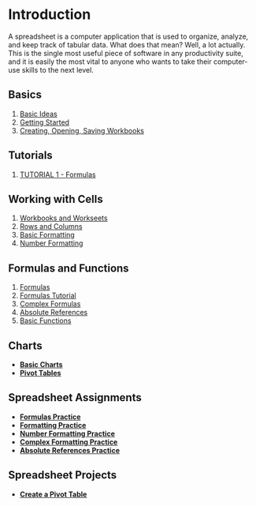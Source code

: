 # Introduction

A spreadsheet is a computer application that is used to organize, analyze, and keep track of tabular data. What does that mean? Well, a lot actually. This is the single most useful piece of software in any productivity suite, and it is easily the most vital to anyone who wants to take their computer-use skills to the next level.
## Basics

1. [Basic Ideas](http://itech.erickuha.com/spreadsheets/basics/)
1. [Getting Started](http://itech.erickuha.com/spreadsheets/getting-started/)
1. [Creating, Opening, Saving Workbooks](http://itech.erickuha.com/spreadsheets/creating-opening-workbooks/)

## Tutorials

1. [TUTORIAL 1 - Formulas](formulas_tutorial.md)

## Working with Cells
1. [Workbooks and Workseets](http://itech.erickuha.com/spreadsheets/workbooks-and-worksheets/)
1. [Rows and Columns](http://itech.erickuha.com/spreadsheets/rows-and-columns/)
1. [Basic Formatting](http://itech.erickuha.com/spreadsheets/basic-formatting/)
1. [Number Formatting](http://itech.erickuha.com/spreadsheets/number-formats/)

## Formulas and Functions
1. [Formulas](http://itech.erickuha.com/spreadsheets/formulas/)
2. [Formulas Tutorial](formulas_tutorial.md)
1. [Complex Formulas](http://itech.erickuha.com/spreadsheets/complex-formulas/)
1. [Absolute References](http://itech.erickuha.com/spreadsheets/more-on-absolute-references/)
1. [Basic Functions](http://itech.erickuha.com/spreadsheets/basic-functions/)

## Charts
<ul>
<li><a href="http://itech.erickuha.com/spreadsheets/basic-charts/"><strong>Basic Charts</strong></a></li>
<li><a href="http://itech.erickuha.com/spreadsheets/pivot-tables/"><strong>Pivot Tables</strong></a>
</ul>

## Spreadsheet Assignments
<ul>
<li><a href="http://itech.erickuha.com/spreadsheets/formulas-practice/"><strong>Formulas Practice</strong></a></li>
<li><a href="http://itech.erickuha.com/spreadsheets/formatting-practice/"><strong>Formatting Practice</strong></a></li>
<li><a href="http://itech.erickuha.com/spreadsheets/number-formatting-practice/"><strong>Number Formatting Practice</strong></a></li>
<li><a href="http://itech.erickuha.com/spreadsheets/complex-formatting-practice/"><strong>Complex Formatting Practice</strong></a></li>
<li><a href="http://itech.erickuha.com/spreadsheets/absolute-references-practice/"><strong>Absolute References Practice</strong></a></li>
</ul>

## Spreadsheet Projects
<ul>
<li><a href="http://itech.erickuha.com/spreadsheets/create-pivot-table/"><strong>Create a Pivot Table</strong></a></li>
</ul>
